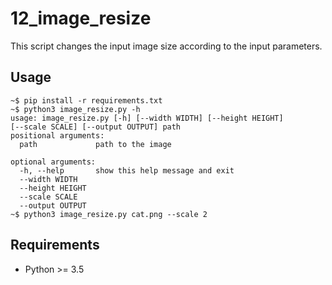 12_image_resize
===============

This script changes the input image size according to the input
parameters.

Usage
-----

```
~$ pip install -r requirements.txt
~$ python3 image_resize.py -h
usage: image_resize.py [-h] [--width WIDTH] [--height HEIGHT] 
[--scale SCALE] [--output OUTPUT] path
positional arguments:
  path             path to the image

optional arguments:
  -h, --help       show this help message and exit
  --width WIDTH
  --height HEIGHT
  --scale SCALE
  --output OUTPUT
~$ python3 image_resize.py cat.png --scale 2
```

Requirements
------------

- Python >= 3.5
